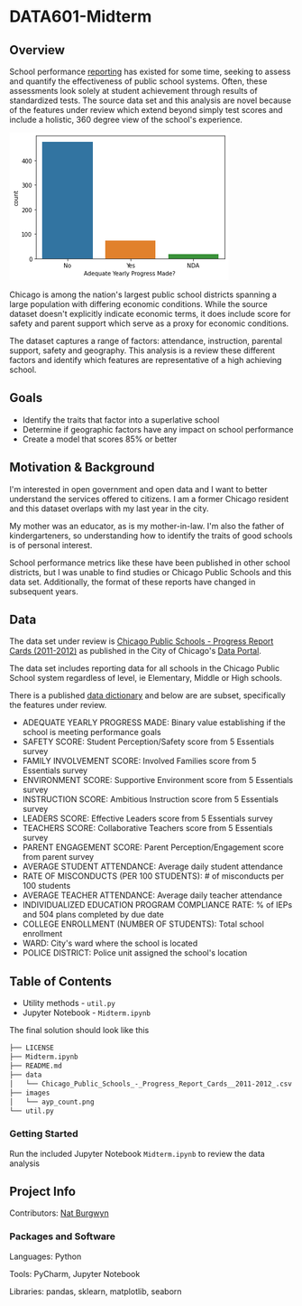 # DATA601-Midterm

## Overview

School performance [reporting](https://www.cps.edu/about/district-data/metrics/accountability-reports/) has existed for some time, seeking to assess and quantify the effectiveness of public school systems.  Often, these assessments look solely at student achievement through results of standardized tests.  The source data set and this analysis are novel because of the features under review which extend beyond simply test scores and include a holistic, 360 degree view of the school's experience.

<img src="https://github.com/burgwyn/DATA601-Midterm/blob/main/images/ayp_count.png" alt="Breakdown of Adequate Yearly Progress" />

Chicago is among the nation's largest public school districts spanning a large population with differing economic conditions.  While the source dataset doesn't explicitly indicate economic terms, it does include score for safety and parent support which serve as a proxy for economic conditions.

The dataset captures a range of factors: attendance, instruction, parental support, safety and geography. This analysis is a review these different factors and identify which features are representative of a high achieving school. 

## Goals

- Identify the traits that factor into a superlative school
- Determine if geographic factors have any impact on school performance
- Create a model that scores 85% or better

## Motivation & Background

I'm interested in open government and open data and I want to better understand the services offered to citizens.  I am a former Chicago resident and this dataset overlaps with my last year in the city.

My mother was an educator, as is my mother-in-law.  I'm also the father of kindergarteners, so understanding how to identify the traits of good schools is of personal interest.

School performance metrics like these have been published in other school districts, but I was unable to find studies or Chicago Public Schools and this data set.  Additionally, the format of these reports have changed in subsequent years.

## Data

The data set under review is [Chicago Public Schools - Progress Report Cards (2011-2012)](https://data.cityofchicago.org/Education/Chicago-Public-Schools-Progress-Report-Cards-2011-/9xs2-f89t) as published in the City of Chicago's [Data Portal](https://data.cityofchicago.org/).

The data set includes reporting data for all schools in the Chicago Public School system regardless of level, ie Elementary, Middle or High schools.

There is a published [data dictionary](https://data.cityofchicago.org/api/assets/AAD41A13-BE8A-4E67-B1F5-86E711E09D5F) and below are are subset, specifically the features under review.

- ADEQUATE YEARLY PROGRESS MADE: Binary value establishing if the school is meeting performance goals
- SAFETY SCORE: Student Perception/Safety score from 5 Essentials survey
- FAMILY INVOLVEMENT SCORE: Involved Families score from 5 Essentials survey
- ENVIRONMENT SCORE: Supportive Environment score from 5 Essentials survey
- INSTRUCTION SCORE: Ambitious Instruction score from 5 Essentials survey
- LEADERS SCORE: Effective Leaders score from 5 Essentials survey
- TEACHERS SCORE: Collaborative Teachers score from 5 Essentials survey
- PARENT ENGAGEMENT SCORE: Parent Perception/Engagement score from parent survey
- AVERAGE STUDENT ATTENDANCE: Average daily student attendance
- RATE OF MISCONDUCTS (PER 100 STUDENTS): # of misconducts per 100 students
- AVERAGE TEACHER ATTENDANCE: Average daily teacher attendance
- INDIVIDUALIZED EDUCATION PROGRAM COMPLIANCE RATE: % of IEPs and 504 plans completed by due date
- COLLEGE ENROLLMENT (NUMBER OF STUDENTS): Total school enrollment
- WARD: City's ward where the school is located
- POLICE DISTRICT: Police unit assigned the school's location

## Table of Contents

- Utility methods - `util.py`
- Jupyter Notebook - `Midterm.ipynb`

The final solution should look like this

```shell
├── LICENSE
├── Midterm.ipynb
├── README.md
├── data
│   └── Chicago_Public_Schools_-_Progress_Report_Cards__2011-2012_.csv
├── images
│   └── ayp_count.png
└── util.py
```

### Getting Started

Run the included Jupyter Notebook `Midterm.ipynb` to review the data analysis

## Project Info

Contributors: [Nat Burgwyn](https://github.com/burgwyn)

### Packages and Software

Languages: Python

Tools: PyCharm, Jupyter Notebook

Libraries: pandas, sklearn, matplotlib, seaborn
